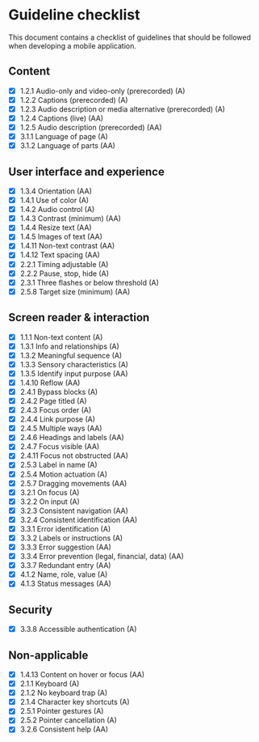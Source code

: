 # Guideline checklist

This document contains a checklist of guidelines that should be followed when developing a mobile application.

## Content

- [x] 1.2.1 Audio-only and video-only (prerecorded) (A)
- [x] 1.2.2 Captions (prerecorded) (A)
- [x] 1.2.3 Audio description or media alternative (prerecorded) (A)
- [x] 1.2.4 Captions (live) (AA)
- [x] 1.2.5 Audio description (prerecorded) (AA)
- [x] 3.1.1 Language of page (A)
- [x] 3.1.2 Language of parts (AA)

## User interface and experience

- [x] 1.3.4 Orientation (AA)
- [x] 1.4.1 Use of color (A)
- [x] 1.4.2 Audio control (A)
- [x] 1.4.3 Contrast (minimum) (AA)
- [x] 1.4.4 Resize text (AA)
- [x] 1.4.5 Images of text (AA)
- [x] 1.4.11 Non-text contrast (AA)
- [x] 1.4.12 Text spacing (AA)
- [x] 2.2.1 Timing adjustable (A)
- [x] 2.2.2 Pause, stop, hide (A)
- [x] 2.3.1 Three flashes or below threshold (A)
- [x] 2.5.8 Target size (minimum) (AA)

## Screen reader & interaction

- [x] 1.1.1 Non-text content (A)
- [x] 1.3.1 Info and relationships (A)
- [x] 1.3.2 Meaningful sequence (A)
- [x] 1.3.3 Sensory characteristics (A)
- [x] 1.3.5 Identify input purpose (AA)
- [x] 1.4.10 Reflow (AA)
- [x] 2.4.1 Bypass blocks (A)
- [x] 2.4.2 Page titled (A)
- [x] 2.4.3 Focus order (A)
- [x] 2.4.4 Link purpose (A)
- [x] 2.4.5 Multiple ways (AA)
- [x] 2.4.6 Headings and labels (AA)
- [x] 2.4.7 Focus visible (AA)
- [x] 2.4.11 Focus not obstructed (AA)
- [x] 2.5.3 Label in name (A)
- [x] 2.5.4 Motion actuation (A)
- [x] 2.5.7 Dragging movements (AA)
- [x] 3.2.1 On focus (A)
- [x] 3.2.2 On input (A)
- [x] 3.2.3 Consistent navigation (AA)
- [x] 3.2.4 Consistent identification (AA)
- [x] 3.3.1 Error identification (A)
- [x] 3.3.2 Labels or instructions (A)
- [x] 3.3.3 Error suggestion (AA)
- [x] 3.3.4 Error prevention (legal, financial, data) (AA)
- [x] 3.3.7 Redundant entry (AA)
- [x] 4.1.2 Name, role, value (A)
- [x] 4.1.3 Status messages (AA)

## Security

- [x] 3.3.8 Accessible authentication (A)

## Non-applicable

- [x] 1.4.13 Content on hover or focus (AA)
- [x] 2.1.1 Keyboard (A)
- [x] 2.1.2 No keyboard trap (A)
- [x] 2.1.4 Character key shortcuts (A)
- [x] 2.5.1 Pointer gestures (A)
- [x] 2.5.2 Pointer cancellation (A)
- [x] 3.2.6 Consistent help (AA)
